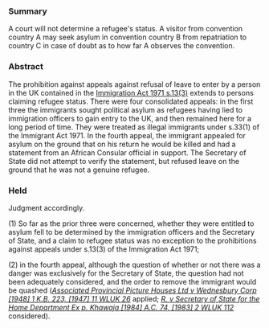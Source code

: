 ### Summary

A court will not determine a refugee's status. A visitor from convention country A may seek asylum in convention country B from repatriation to country C in case of doubt as to how far A observes the convention.

### Abstract

The prohibition against appeals against refusal of leave to enter by a person in the UK contained in the [Immigration Act 1971 s.13(3)](https://uk.westlaw.com/Document/I0D6E2A00E44911DA8D70A0E70A78ED65/View/FullText.html?originationContext=document&transitionType=DocumentItem&ppcid=4a1694c3fe064ba0966f4202222aebe8&contextData=(sc.Search)) extends to persons claiming refugee status. There were four consolidated appeals: in the first three the immigrants sought political asylum as refugees having lied to immigration officers to gain entry to the UK, and then remained here for a long period of time. They were treated as illegal immigrants under s.33(1) of the Immigrant Act 1971. In the fourth appeal, the immigrant appealed for asylum on the ground that on his return he would be killed and had a statement from an African Consular official in support. The Secretary of State did not attempt to verify the statement, but refused leave on the ground that he was not a genuine refugee.

### Held

Judgment accordingly.

(1) So far as the prior three were concerned, whether they were entitled to asylum fell to be determined by the immigration officers and the Secretary of State, and a claim to refugee status was no exception to the prohibitions against appeals under s.13(3) of the Immigration Act 1971; 

(2) in the fourth appeal, although the question of whether or not there was a danger was exclusively for the Secretary of State, the question had not been adequately considered, and the order to remove the immigrant would be quashed (_[Associated Provincial Picture Houses Ltd v Wednesbury Corp [1948] 1 K.B. 223, [1947] 11 WLUK 26](https://uk.westlaw.com/Document/I68410501E42711DA8FC2A0F0355337E9/View/FullText.html?originationContext=document&transitionType=DocumentItem&ppcid=4a1694c3fe064ba0966f4202222aebe8&contextData=(sc.Search))_ applied; _[R. v Secretary of State for the Home Department Ex p. Khawaja [1984] A.C. 74, [1983] 2 WLUK 112](https://uk.westlaw.com/Document/I658A5401E42811DA8FC2A0F0355337E9/View/FullText.html?originationContext=document&transitionType=DocumentItem&ppcid=4a1694c3fe064ba0966f4202222aebe8&contextData=(sc.Search))_ considered).